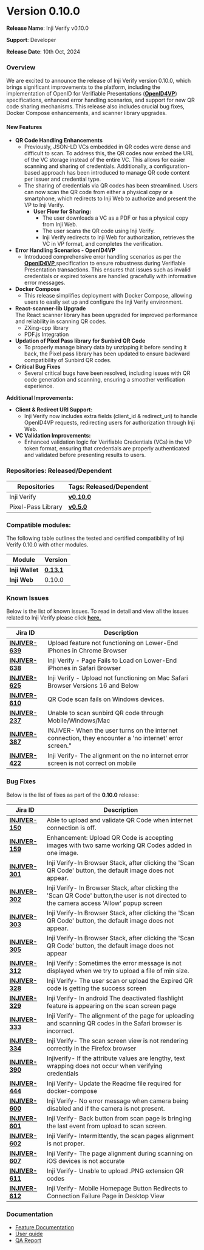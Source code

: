 # Version 0.10.0

**Release Name**: Inji Verify v0.10.0

**Support**: Developer

**Release Date**: 10th Oct, 2024

### **Overview**

We are excited to announce the release of Inji Verify version 0.10.0, which brings significant improvements to the platform, including the implementation of OpenID for Verifiable Presentations ([**OpenID4VP**](https://openid.net/specs/openid-4-verifiable-presentations-1\_0.html)) specifications, enhanced error handling scenarios, and support for new QR code sharing mechanisms. This release also includes crucial bug fixes, Docker Compose enhancements, and scanner library upgrades.

#### **New Features**

* **QR Code Handling Enhancements**
  * Previously, JSON-LD VCs embedded in QR codes were dense and difficult to scan. To address this, the QR codes now embed the URL of the VC storage instead of the entire VC. This allows for easier scanning and sharing of credentials. Additionally, a configuration-based approach has been introduced to manage QR code content per issuer and credential type.
  * The sharing of credentials via QR codes has been streamlined. Users can now scan the QR code from either a physical copy or a smartphone, which redirects to Inji Web to authorize and present the VP to Inji Verify.
    * **User Flow for Sharing:**
      * The user downloads a VC as a PDF or has a physical copy from Inji Web.
      * The user scans the QR code using Inji Verify.
      * Inji Verify redirects to Inji Web for authorization, retrieves the VC in VP format, and completes the verification.
* **Error Handling Scenarios - OpenID4VP**
  * Introduced comprehensive error handling scenarios as per the [**OpenID4VP** ](https://openid.net/specs/openid-4-verifiable-presentations-1\_0.html)specification to ensure robustness during Verifiable Presentation transactions. This ensures that issues such as invalid credentials or expired tokens are handled gracefully with informative error messages.
* **Docker Compose**
  * This release simplifies deployment with Docker Compose, allowing users to easily set up and configure the Inji Verify environment.
* **React-scanner-lib Upgrade**\
  The React scanner library has been upgraded for improved performance and reliability in scanning QR codes.
  * ZXing-cpp library
  * PDF.js Integration
* **Updation of Pixel Pass library for Sunbird QR Code**
  * To properly manage binary data by unzipping it before sending it back, the Pixel pass library has been updated to ensure backward compatibility of Sunbird QR codes.
* **Critical Bug Fixes**
  * Several critical bugs have been resolved, including issues with QR code generation and scanning, ensuring a smoother verification experience.

**Additional Improvements:**

* **Client & Redirect URI Support:**
  * Inji Verify now includes extra fields (client\_id & redirect\_uri) to handle OpenID4VP requests, redirecting users for authorization through Inji Web.
* **VC Validation Improvements:**
  * Enhanced validation logic for Verifiable Credentials (VCs) in the VP token format, ensuring that credentials are properly authenticated and validated before presenting results to users.

### **Repositories: Released/Dependent**

| **Repositories**   | **Tags: Released/Dependent**                                     |
| ------------------ | ---------------------------------------------------------------- |
| Inji Verify        | [**v0.10.0**](https://github.com/mosip/inji-verify/tree/v0.10.0) |
| Pixel-Pass Library | [**v0.5.0**](https://github.com/mosip/pixelpass/tree/v0.5.0)     |

### **Compatible modules:** <a href="#compatible-modules" id="compatible-modules"></a>

The following table outlines the tested and certified compatibility of Inji Verify 0.10.0 with other modules.

| Module          | Version                                                         |
| --------------- | --------------------------------------------------------------- |
| **Inji Wallet** | [**0.13.1**](https://github.com/mosip/inji-wallet/tree/v0.13.1) |
| **Inji Web**    | 0.10.0                                                          |

### **Known Issues**

Below is the list of known issues. To read in detail and view all the issues related to Inji Verify please click [**here.**](https://mosip.atlassian.net/issues/?jql=project%20%3D%20%22INJIVER%22%20AND%20status%20%21%3D%20Closed%20AND%20type%20%3D%20Bug%20ORDER%20BY%20created%20DESC)

| **Jira ID**                                                       | **Description**                                                                                        |
| ----------------------------------------------------------------- | ------------------------------------------------------------------------------------------------------ |
| [**INJIVER-639**](https://mosip.atlassian.net/browse/INJIVER-639) | Upload feature not functioning on Lower-End iPhones in Chrome Browser                                  |
| [**INJIVER-638**](https://mosip.atlassian.net/browse/INJIVER-638) | Inji Verify - Page Fails to Load on Lower-End iPhones in Safari Browser                                |
| [**INJIVER-625**](https://mosip.atlassian.net/browse/INJIVER-625) | Inji Verify - Upload not functioning on Mac Safari Browser Versions 16 and Below                       |
| [**INJIVER-610**](https://mosip.atlassian.net/browse/INJIVER-610) | QR Code scan fails on Windows devices.                                                                 |
| [**INJIVER-237**](https://mosip.atlassian.net/browse/INJIVER-237) | Unable to scan sunbird QR code through Mobile/Windows/Mac                                              |
| [**INJIVER-387**](https://mosip.atlassian.net/browse/INJIVER-387) | INJIVER- When the user turns on the internet connection, they encounter a 'no internet' error screen." |
| [**INJIVER-422**](https://mosip.atlassian.net/browse/INJIVER-422) | Inji Verify- The alignment on the no internet error screen is not correct on mobile                    |



### **Bug Fixes**

Below is the list of fixes as part of the **0.10.0** release:

| **Jira ID**                                                       | **Description**                                                                                                                            |
| ----------------------------------------------------------------- | ------------------------------------------------------------------------------------------------------------------------------------------ |
| [**INJIVER-150**](https://mosip.atlassian.net/browse/INJIVER-150) | Able to upload and validate QR Code when internet connection is off.                                                                       |
| [**INJIVER-159**](https://mosip.atlassian.net/browse/INJIVER-159) | Enhancement: Upload QR Code is accepting images with two same working QR Codes added in one image.                                         |
| [**INJIVER-301**](https://mosip.atlassian.net/browse/INJIVER-301) | Inji Verify-In Browser Stack, after clicking the 'Scan QR Code' button, the default image does not appear.                                 |
| [**INJIVER-302**](https://mosip.atlassian.net/browse/INJIVER-302) | Inji Verify- In Browser Stack, after clicking the 'Scan QR Code' button,the user is not directed to the camera access 'Allow' popup screen |
| [**INJIVER-303**](https://mosip.atlassian.net/browse/INJIVER-303) | Inji Verify-In Browser Stack, after clicking the 'Scan QR Code' button, the default image does not appear.                                 |
| [**INJIVER-305**](https://mosip.atlassian.net/browse/INJIVER-305) | Inji Verify-In Browser Stack, after clicking the 'Scan QR Code' button, the default image does not appear                                  |
| [**INJIVER-312**](https://mosip.atlassian.net/browse/INJIVER-312) | Inji Verify : Sometimes the error message is not displayed when we try to upload a file of min size.                                       |
| [**INJIVER-328**](https://mosip.atlassian.net/browse/INJIVER-328) | Inji Verify- The user scan or upload the Expired QR code is getting the success screen                                                     |
| [**INJIVER-329**](https://mosip.atlassian.net/browse/INJIVER-329) | Inji Verify- In android The deactivated flashlight feature is appearing on the scan screen page                                            |
| [**INJIVER-333**](https://mosip.atlassian.net/browse/INJIVER-333) | Inji Verify- The alignment of the page for uploading and scanning QR codes in the Safari browser is incorrect.                             |
| [**INJIVER-334**](https://mosip.atlassian.net/browse/INJIVER-334) | Inji Verify- The scan screen view is not rendering correctly in the Firefox browser                                                        |
| [**INJIVER-390**](https://mosip.atlassian.net/browse/INJIVER-390) | Injiverify- If the attribute values are lengthy, text wrapping does not occur when verifying credentials                                   |
| [**INJIVER-444**](https://mosip.atlassian.net/browse/INJIVER-444) | Inji Verify- Update the Readme file required for docker-compose                                                                            |
| [**INJIVER-600**](https://mosip.atlassian.net/browse/INJIVER-600) | Inji Verify- No error message when camera being disabled and if the camera is not present.                                                 |
| [**INJIVER-601**](https://mosip.atlassian.net/browse/INJIVER-601) | Inji Verify- Back button from scan page is bringing the last event from upload to scan screen.                                             |
| [**INJIVER-602**](https://mosip.atlassian.net/browse/INJIVER-602) | Inji Verify- Intermittently, the scan pages alignment is not proper.                                                                       |
| [**INJIVER-607**](https://mosip.atlassian.net/browse/INJIVER-607) | Inji Verify- The page alignment during scanning on iOS devices is not accurate                                                             |
| [**INJIVER-611**](https://mosip.atlassian.net/browse/INJIVER-611) | Inji Verify- Unable to upload .PNG extension QR codes                                                                                      |
| [**INJIVER-612**](https://mosip.atlassian.net/browse/INJIVER-612) | Inji Verify- Mobile Homepage Button Redirects to Connection Failure Page in Desktop View                                                   |

### **Documentation**

* [Feature Documentation](../../functional-overview/features.md)
* [User guide](../../functional-overview/end-user-guide.md)
* [QA Report](test-report.md)
